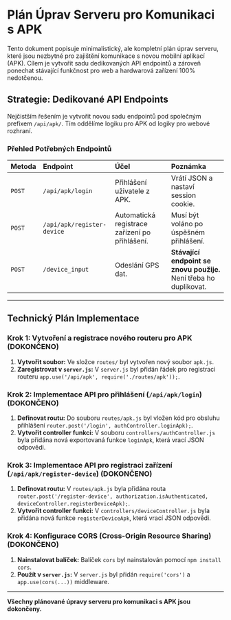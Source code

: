 # Plán Úprav Serveru pro Komunikaci s APK

Tento dokument popisuje minimalistický, ale kompletní plán úprav serveru, které jsou nezbytné pro zajištění komunikace s novou mobilní aplikací (APK). Cílem je vytvořit sadu dedikovaných API endpointů a zároveň ponechat stávající funkčnost pro web a hardwarová zařízení 100% nedotčenou.

## Strategie: Dedikované API Endpoints

Nejčistším řešením je vytvořit novou sadu endpointů pod společným prefixem `/api/apk/`. Tím oddělíme logiku pro APK od logiky pro webové rozhraní.

### Přehled Potřebných Endpointů

| Metoda | Endpoint | Účel | Poznámka |
| :--- | :--- | :--- | :--- |
| `POST` | `/api/apk/login` | Přihlášení uživatele z APK. | Vrátí JSON a nastaví session cookie. |
| `POST` | `/api/apk/register-device` | Automatická registrace zařízení po přihlášení. | Musí být voláno po úspěšném přihlášení. |
| `POST` | `/device_input` | Odeslání GPS dat. | **Stávající endpoint se znovu použije.** Není třeba ho duplikovat. |

---

## Technický Plán Implementace

### Krok 1: Vytvoření a registrace nového routeru pro APK **(DOKONČENO)**

1.  **Vytvořit soubor:** Ve složce `routes/` byl vytvořen nový soubor `apk.js`.
2.  **Zaregistrovat v `server.js`:** V `server.js` byl přidán řádek pro registraci routeru `app.use('/api/apk', require('./routes/apk'));`.

### Krok 2: Implementace API pro přihlášení (`/api/apk/login`) **(DOKONČENO)**

1.  **Definovat routu:** Do souboru `routes/apk.js` byl vložen kód pro obsluhu přihlášení `router.post('/login', authController.loginApk);`.
2.  **Vytvořit controller funkci:** V souboru `controllers/authController.js` byla přidána nová exportovaná funkce `loginApk`, která vrací JSON odpovědi.

### Krok 3: Implementace API pro registraci zařízení (`/api/apk/register-device`) **(DOKONČENO)**

1.  **Definovat routu:** V `routes/apk.js` byla přidána routa `router.post('/register-device', authorization.isAuthenticated, deviceController.registerDeviceApk);`.
2.  **Vytvořit controller funkci:** V `controllers/deviceController.js` byla přidána nová funkce `registerDeviceApk`, která vrací JSON odpovědi.

### Krok 4: Konfigurace CORS (Cross-Origin Resource Sharing) **(DOKONČENO)**

1.  **Nainstalovat balíček:** Balíček `cors` byl nainstalován pomocí `npm install cors`.
2.  **Použít v `server.js`:** V `server.js` byl přidán `require('cors')` a `app.use(cors(...))` middleware.

---

**Všechny plánované úpravy serveru pro komunikaci s APK jsou dokončeny.**